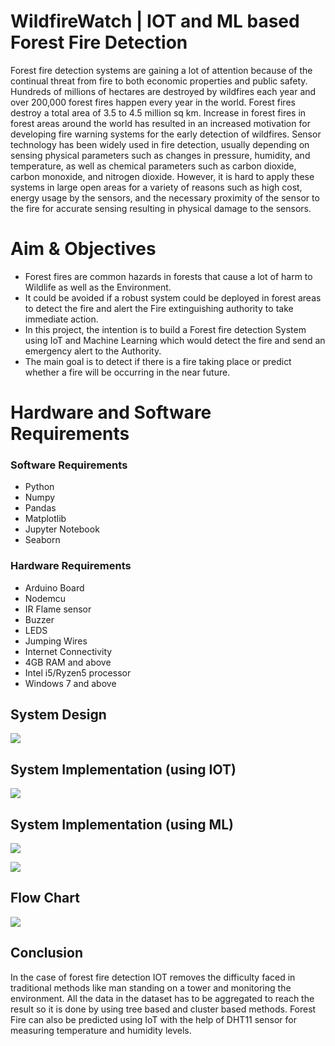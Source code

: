 # WildfireWatch | IOT and ML based Forest Fire Detection 


Forest fire detection systems are gaining a lot of attention because of the continual threat from fire to both economic properties and public safety. Hundreds of millions of hectares are destroyed by wildfires each year and over 200,000 forest fires happen every year in the world. Forest fires destroy a total area of 3.5 to 4.5 million sq km. Increase in forest fires in forest areas around the world has resulted in an increased motivation for developing fire warning systems for the early detection of wildfires. Sensor technology has been widely used in fire detection, usually depending on sensing physical parameters such as changes in pressure, humidity, and temperature, as well as chemical parameters such as carbon dioxide, carbon monoxide, and nitrogen dioxide. However, it is hard to apply these systems in large open areas for a variety of reasons such as high cost, energy usage by the sensors, and the necessary proximity of the sensor to the fire for accurate sensing resulting in physical damage to the sensors.

# Aim & Objectives 

- Forest fires are common hazards in forests that cause a lot of harm to Wildlife as well as the Environment.
- It could be avoided if a robust system could be deployed in forest areas to detect the fire and alert the Fire extinguishing authority to take immediate action.
- In this project, the intention is to build a Forest fire detection System using IoT and Machine Learning which would detect the fire and send an emergency alert to the Authority.
- The main goal is to detect if there is a fire taking place or predict whether a fire will be occurring in the near future. 


# Hardware and Software Requirements 

### Software Requirements 

- Python
- Numpy
- Pandas
- Matplotlib
- Jupyter Notebook
- Seaborn

### Hardware Requirements 
- Arduino Board
- Nodemcu
- IR Flame sensor
- Buzzer
- LEDS
- Jumping Wires
- Internet Connectivity
- 4GB RAM and above
- Intel i5/Ryzen5 processor
- Windows 7 and above



## System Design

![](https://github.com/mansi-gohil/Forest-Fire-Detection/assets/86056584/d157d403-4868-4a9e-916f-26aa0579209e)

## System Implementation (using IOT)

![](https://github.com/mansi-gohil/Forest-Fire-Detection/assets/86056584/3b9bbd25-38d8-49ea-b841-7c17926fafcb)

## System Implementation (using ML)
![](https://github.com/mansi-gohil/Forest-Fire-Detection/assets/86056584/c049d77f-47c3-4005-ba68-709ade11f509)

![](https://github.com/mansi-gohil/Forest-Fire-Detection/assets/86056584/de855ab1-8298-4974-9915-ae498fbdd979)

## Flow Chart 
![](https://github.com/mansi-gohil/Forest-Fire-Detection/assets/86056584/b64d1004-9da8-4d41-8b3e-942a1dac541f)


## Conclusion 

In the case of forest fire detection IOT removes the difficulty faced in traditional methods like man standing on a tower and monitoring the environment. All the data in the dataset has to be aggregated to reach the result so it is done by using tree based and cluster based methods. Forest Fire can also be predicted using IoT with the help of DHT11 sensor for measuring temperature and humidity levels.

